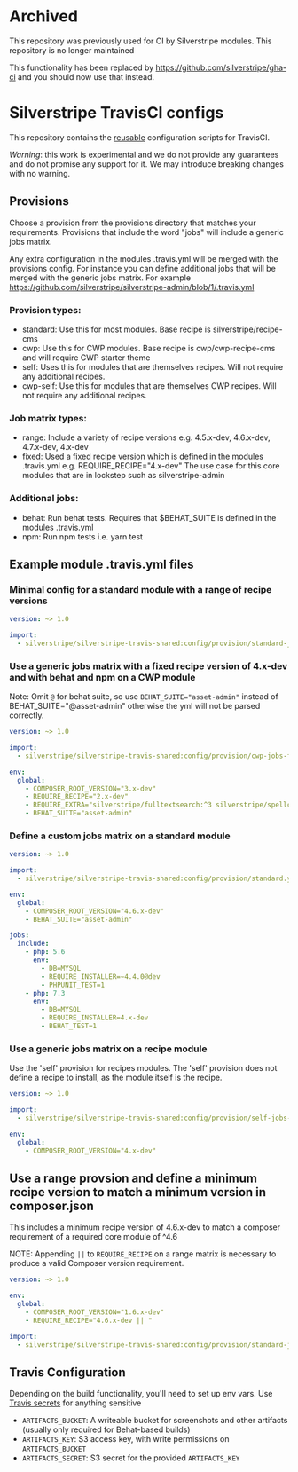 # Archived

This repository was previously used for CI by Silverstripe modules. This repository is no longer maintained

This functionality has been replaced by https://github.com/silverstripe/gha-ci and you should now use that instead.

# Silverstripe TravisCI configs

This repository contains the [reusable](https://docs.travis-ci.com/user/build-config-imports/) configuration scripts
for TravisCI.

*Warning*: this work is experimental and we do not provide any guarantees and do not promise any support for it.
We may introduce breaking changes with no warning.

## Provisions

Choose a provision from the provisions directory that matches your requirements.  Provisions that include the word
"jobs" will include a generic jobs matrix.

Any extra configuration in the modules .travis.yml will be merged with the provisions config.  For instance you can
define additional jobs that will be merged with the generic jobs matrix.
For example https://github.com/silverstripe/silverstripe-admin/blob/1/.travis.yml

### Provision types:
- standard: Use this for most modules. Base recipe is silverstripe/recipe-cms
- cwp: Use this for CWP modules. Base recipe is cwp/cwp-recipe-cms and will require CWP starter theme
- self: Uses this for modules that are themselves recipes. Will not require any additional recipes.
- cwp-self: Use this for modules that are themselves CWP recipes. Will not require any additional recipes.

### Job matrix types:
- range: Include a variety of recipe versions e.g. 4.5.x-dev, 4.6.x-dev, 4.7.x-dev, 4.x-dev
- fixed: Used a fixed recipe version which is defined in the modules .travis.yml e.g. REQUIRE_RECIPE="4.x-dev"
         The use case for this core modules that are in lockstep such as silverstripe-admin

### Additional jobs:
- behat: Run behat tests. Requires that $BEHAT_SUITE is defined in the modules .travis.yml
- npm: Run npm tests i.e. yarn test

## Example module .travis.yml files

### Minimal config for a standard module with a range of recipe versions

```yml
version: ~> 1.0

import:
  - silverstripe/silverstripe-travis-shared:config/provision/standard-jobs-range.yml
```

### Use a generic jobs matrix with a fixed recipe version of 4.x-dev and with behat and npm on a CWP module

Note: Omit `@` for behat suite, so use `BEHAT_SUITE="asset-admin"` instead of BEHAT_SUITE="@asset-admin"
otherwise the yml will not be parsed correctly.

```yml
version: ~> 1.0

import:
  - silverstripe/silverstripe-travis-shared:config/provision/cwp-jobs-fixed-behat-npm.yml

env:
  global:
    - COMPOSER_ROOT_VERSION="3.x-dev"
    - REQUIRE_RECIPE="2.x-dev"
    - REQUIRE_EXTRA="silverstripe/fulltextsearch:^3 silverstripe/spellcheck:^2"
    - BEHAT_SUITE="asset-admin"
```

### Define a custom jobs matrix on a standard module

```yml
version: ~> 1.0

import:
  - silverstripe/silverstripe-travis-shared:config/provision/standard.yml

env:
  global:
    - COMPOSER_ROOT_VERSION="4.6.x-dev"
    - BEHAT_SUITE="asset-admin"

jobs:
  include:
    - php: 5.6
      env:
        - DB=MYSQL
        - REQUIRE_INSTALLER=~4.4.0@dev
        - PHPUNIT_TEST=1
    - php: 7.3
      env:
        - DB=MYSQL
        - REQUIRE_INSTALLER=4.x-dev
        - BEHAT_TEST=1
```

### Use a generic jobs matrix on a recipe module

Use the 'self' provision for recipes modules.  The 'self' provision does not define a recipe to install, as the module itself is the recipe.

```yml
version: ~> 1.0

import:
  - silverstripe/silverstripe-travis-shared:config/provision/self-jobs-range.yml

env:
  global:
    - COMPOSER_ROOT_VERSION="4.x-dev"
```

## Use a range provsion and define a minimum recipe version to match a minimum version in composer.json

This includes a minimum recipe version of 4.6.x-dev to match a composer requirement of a required core module of ^4.6

NOTE: Appending ` || ` to `REQUIRE_RECIPE` on a range matrix is necessary to produce a valid Composer version requirement.

```yml
version: ~> 1.0

env:
  global:
    - COMPOSER_ROOT_VERSION="1.6.x-dev"
    - REQUIRE_RECIPE="4.6.x-dev || "

import:
  - silverstripe/silverstripe-travis-shared:config/provision/standard-jobs-range.yml
```

## Travis Configuration

Depending on the build functionality, you'll need to set up env vars.
Use [Travis secrets](https://docs.travis-ci.com/user/encryption-keys/) for anything sensitive

 * `ARTIFACTS_BUCKET`: A writeable bucket for screenshots and other artifacts (usually only required for Behat-based builds)
 * `ARTIFACTS_KEY`: S3 access key, with write permissions on `ARTIFACTS_BUCKET`
 * `ARTIFACTS_SECRET`: S3 secret for the provided `ARTIFACTS_KEY`
